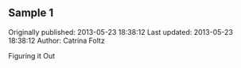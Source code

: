 ## Sample 1

Originally published: 2013-05-23 18:38:12
Last updated: 2013-05-23 18:38:12
Author: Catrina Foltz

Figuring it Out